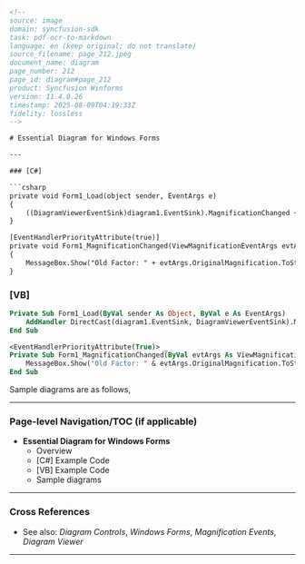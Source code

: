 ```html
<!-- 
source: image
domain: syncfusion-sdk
task: pdf-ocr-to-markdown
language: en (keep original; do not translate)
source_filename: page_212.jpeg
document_name: diagram
page_number: 212
page_id: diagram#page_212
product: Syncfusion Winforms
version: 11.4.0.26
timestamp: 2025-08-09T04:19:33Z
fidelity: lossless
-->

# Essential Diagram for Windows Forms

---

### [C#]

```csharp
private void Form1_Load(object sender, EventArgs e)
{
    ((DiagramViewerEventSink)diagram1.EventSink).MagnificationChanged += new ViewMagnificationEventHandler(Form1_MagnificationChanged);
}

[EventHandlerPriorityAttribute(true)]
private void Form1_MagnificationChanged(ViewMagnificationEventArgs evtArgs)
{
    MessageBox.Show("Old Factor: " + evtArgs.OriginalMagnification.ToString() + " New Factor: " + evtArgs.NewMagnification.ToString());
}
```

### [VB]

```vb
Private Sub Form1_Load(ByVal sender As Object, ByVal e As EventArgs)
    AddHandler DirectCast(diagram1.EventSink, DiagramViewerEventSink).MagnificationChanged, AddressOf Form1_MagnificationChanged
End Sub

<EventHandlerPriorityAttribute(True)> _
Private Sub Form1_MagnificationChanged(ByVal evtArgs As ViewMagnificationEventArgs)
    MessageBox.Show("Old Factor: " & evtArgs.OriginalMagnification.ToString() & " New Factor: " & evtArgs.NewMagnification.ToString())
End Sub
```

Sample diagrams are as follows,

---

### Page-level Navigation/TOC (if applicable)

- **Essential Diagram for Windows Forms**
  - Overview
  - [C#] Example Code
  - [VB] Example Code
  - Sample diagrams

---

### Cross References

- See also: *Diagram Controls*, *Windows Forms*, *Magnification Events*, *Diagram Viewer*

---

<!-- tags: [diagram, windows forms, magnification] keywords: [event handlers, essential diagram, winforms, attendee priority] -->
```